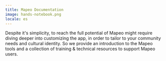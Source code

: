 ```yaml
---
title: Mapeo Documentation
image: hands-notebook.png
locale: es
---
```


Despite it's simplicity, to reach the full potential of Mapeo might require diving deeper into customizing the app, in order to tailor to your community needs and cultural identity. So we provide an introduction to the Mapeo tools and a collection of training & technical resources to support Mapeo users.

<app-button :color="true" localUrl=":8086/all/docs.mapeo.app" text="Read the documentation"></app-button>
